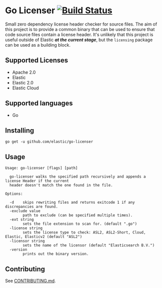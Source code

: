 # Go Licenser [![Build Status](https://beats-ci.elastic.co/job/Library/job/go-licenser-mbp/job/main/badge/icon)](https://beats-ci.elastic.co/job/Library/job/go-licenser-mbp/job/main/)

Small zero dependency license header checker for source files. The aim of this project is to provide a common
binary that can be used to ensure that code source files contain a license header. It's unlikely that this project
is useful outside of Elastic **_at the current stage_**, but the `licensing` package can be used as a building block.

## Supported Licenses

* Apache 2.0
* Elastic
* Elastic 2.0
* Elastic Cloud

## Supported languages

* Go

## Installing

```
go get -u github.com/elastic/go-licenser
```

## Usage

```
Usage: go-licenser [flags] [path]

  go-licenser walks the specified path recursively and appends a license Header if the current
  header doesn't match the one found in the file.

Options:

  -d	skips rewriting files and returns exitcode 1 if any discrepancies are found.
  -exclude value
    	path to exclude (can be specified multiple times).
  -ext string
    	sets the file extension to scan for. (default ".go")
  -license string
    	sets the license type to check: ASL2, ASL2-Short, Cloud, Elastic, Elasticv2 (default "ASL2")
  -licensor string
    	sets the name of the licensor (default "Elasticsearch B.V.")
  -version
    	prints out the binary version.
```

## Contributing

See [CONTRIBUTING.md](./CONTRIBUTING.md).

